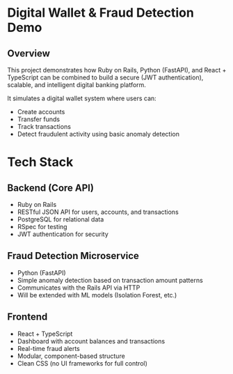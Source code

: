 # Digital Wallet & Fraud Detection Demo

## Overview

This project demonstrates how Ruby on Rails, Python (FastAPI), and React + TypeScript can be combined to build a secure (JWT authentication), scalable, and intelligent digital banking platform.

It simulates a digital wallet system where users can:

- Create accounts
- Transfer funds
- Track transactions
- Detect fraudulent activity using basic anomaly detection

# Tech Stack
## Backend (Core API)

- Ruby on Rails
- RESTful JSON API for users, accounts, and transactions
- PostgreSQL for relational data
- RSpec for testing
- JWT authentication for security

## Fraud Detection Microservice

- Python (FastAPI)
- Simple anomaly detection based on transaction amount patterns
- Communicates with the Rails API via HTTP
- Will be extended with ML models (Isolation Forest, etc.)

## Frontend

- React + TypeScript
- Dashboard with account balances and transactions
- Real-time fraud alerts
- Modular, component-based structure
- Clean CSS (no UI frameworks for full control)
